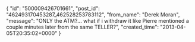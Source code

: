  {
   "id": "500009426701661",
   "post_id": "462493170453287_462528253783112",
   "from_name": "Derek Moran",
   "message": "ONLY the ATM?... what if i withdraw it like Pierre mentioned a couple minutes later from the same TELLER?",
   "created_time": "2013-04-05T20:35:02+0000"
 }
